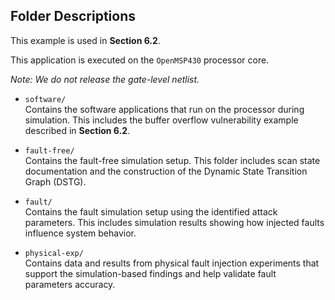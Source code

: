 ## Folder Descriptions

This example is used in **Section 6.2**.

This application is executed on the `OpenMSP430` processor core.

*Note: We do not release the gate-level netlist.*

- `software/`  
  Contains the software applications that run on the processor during simulation. This includes the buffer overflow vulnerability example described in **Section 6.2**.

- `fault-free/`  
  Contains the fault-free simulation setup. This folder includes scan state documentation and the construction of the Dynamic State Transition Graph (DSTG).

- `fault/`  
  Contains the fault simulation setup using the identified attack parameters. This includes simulation results showing how injected faults influence system behavior.

- `physical-exp/`  
  Contains data and results from physical fault injection experiments that support the simulation-based findings and help validate fault parameters accuracy.
